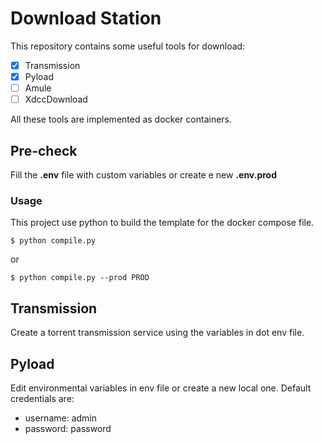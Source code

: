 
# Download Station
This repository contains some useful tools for download:  
   - [x] Transmission
   - [x] Pyload
   - [ ] Amule
   - [ ] XdccDownload

All these tools are implemented as docker containers.

## Pre-check
Fill the **.env** file with custom variables or create e new **.env.prod**

### Usage
This project use python to build the template for the docker compose file.
```
$ python compile.py
```
or
```
$ python compile.py --prod PROD
```

## Transmission
Create a torrent transmission service using the variables in dot env file.

## Pyload
Edit environmental variables in env file or create a new local one.
Default credentials are:
- username: admin
- password: password
